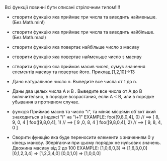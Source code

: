 Всі функції повинні бути описані стрілочним типом!!!!
- створити функцію яка приймає три числа та виводить найменьше. (Без Math.min!)
- створити функцію яка приймає три числа та виводить найбільше. (Без Math.max!)
- створити функцію яка повертає найбільше число з масиву
- створити функцію яка повертає найменьше число з масиву
- створити функцію яка приймає масив чисел, сумує значення елементів масиву та повертає його. Приклад [1,2,10]->13




- Дано натуральное число n. Выведите все числа от 1 до n.
- Даны два целых числа A и В . Выведите все числа от A до B включительно, в порядке возрастания, если A < B, или в порядке убывания в противном случае.


-   функція Приймає масив та число "i", та міняє місцями об`єкт який знаходиться в індексі "i" на "i+1"
    EXAMPLE:
    foo([9,8,0,4], 0) // ==> [ 8, 9, 0, 4 ]
    foo([9,8,0,4], 1) // ==> [ 9 ,0, 8, 4 ]
    foo([9,8,0,4], 2) // ==> [ 9, 8, 4, 0 ]

- Сворити функцію яка буде переносити елементи з значенням 0 у кінець маисву. Зберігаючи при цьому порядок не нульових значень.
  Двожина масиву від 2 до 100
  EXAMPLE:
  [1,0,6,0,3] => [1,6,3,0,0]
  [0,1,2,3,4] => [1,2,3,4,0]
  [0,0,1,0]   => [1,0,0,0]
